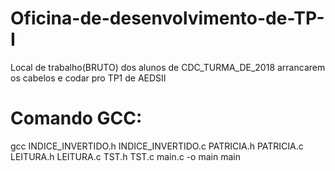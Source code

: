 # Oficina-de-desenvolvimento-de-TP-I
Local de trabalho(BRUTO) dos alunos de CDC_TURMA_DE_2018 arrancarem os cabelos e codar pro TP1 de AEDSII
# Comando GCC:
gcc INDICE_INVERTIDO.h INDICE_INVERTIDO.c PATRICIA.h PATRICIA.c LEITURA.h LEITURA.c TST.h TST.c main.c -o main
main
